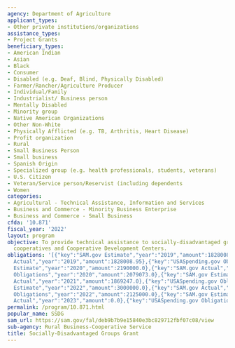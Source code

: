 ```yaml
---
agency: Department of Agriculture
applicant_types:
- Other private institutions/organizations
assistance_types:
- Project Grants
beneficiary_types:
- American Indian
- Asian
- Black
- Consumer
- Disabled (e.g. Deaf, Blind, Physically Disabled)
- Farmer/Rancher/Agriculture Producer
- Individual/Family
- Industrialist/ Business person
- Mentally Disabled
- Minority group
- Native American Organizations
- Other Non-White
- Physically Afflicted (e.g. TB, Arthritis, Heart Disease)
- Profit organization
- Rural
- Small Business Person
- Small business
- Spanish Origin
- Specialized group (e.g. health professionals, students, veterans)
- U.S. Citizen
- Veteran/Service person/Reservist (including dependents
- Women
categories:
- Agricultural - Technical Assistance, Information and Services
- Business and Commerce - Minority Business Enterprise
- Business and Commerce - Small Business
cfda: '10.871'
fiscal_year: '2022'
layout: program
objective: To provide technical assistance to socially-disadvantaged groups through
  cooperatives and Cooperative Development Centers.
obligations: '[{"key":"SAM.gov Estimate","year":"2019","amount":1828008.95},{"key":"SAM.gov
  Actual","year":"2019","amount":1828008.95},{"key":"USASpending.gov Obligations","year":"2019","amount":2104359.16},{"key":"SAM.gov
  Estimate","year":"2020","amount":2190000.0},{"key":"SAM.gov Actual","year":"2020","amount":2190000.0},{"key":"USASpending.gov
  Obligations","year":"2020","amount":2079073.0},{"key":"SAM.gov Estimate","year":"2021","amount":3000000.0},{"key":"SAM.gov
  Actual","year":"2021","amount":1869247.0},{"key":"USASpending.gov Obligations","year":"2021","amount":-824.34},{"key":"SAM.gov
  Estimate","year":"2022","amount":3000000.0},{"key":"SAM.gov Actual","year":"2022","amount":3000000.0},{"key":"USASpending.gov
  Obligations","year":"2022","amount":2125000.0},{"key":"SAM.gov Estimate","year":"2023","amount":2125000.0},{"key":"SAM.gov
  Actual","year":"2023","amount":0.0},{"key":"USASpending.gov Obligations","year":"2023","amount":0.0}]'
permalink: /program/10.871.html
popular_name: SSDG
sam_url: https://sam.gov/fal/deb9b7b9e15840e3bc829712fbf07c08/view
sub-agency: Rural Business-Cooperative Service
title: Socially-Disadvantaged Groups Grant
---
```

